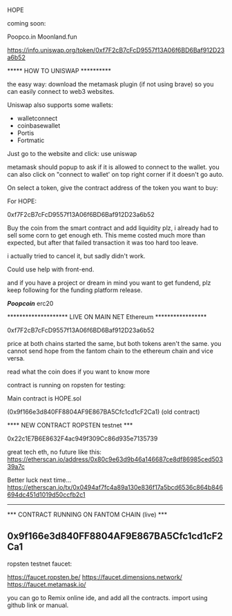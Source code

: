 HOPE

coming soon:

Poopco.in
Moonland.fun

https://info.uniswap.org/token/0xf7F2cB7cFcD9557f13A06f6BD6Baf912D23a6b52



***** HOW TO UNISWAP **********

the easy way: download the metamask plugin (if not using brave) so you can easily connect to web3 websites.

Uniswap also supports some wallets:
- walletconnect
- coinbasewallet
- Portis
- Fortmatic


Just go to the website and click: use uniswap

metamask should popup to ask if it is allowed to connect to the wallet.
you can also click on "connect to wallet' on top right corner if it doesn't go auto.

On select a token, give the contract address of the token you want to buy:

For HOPE:

0xf7F2cB7cFcD9557f13A06f6BD6Baf912D23a6b52








Buy the coin from the smart contract and add liquidity plz, i already had to sell some corn to get enough eth.
This meme costed much more than expected, but after that failed transaction it was too hard too leave.

i actually tried to cancel it, but sadly didn't work. 

Could use help with front-end.

and if you have a project or dream  in mind you want to get fundend, plz keep following for the funding platform release.



***Poopcoin*** erc20


******************** LIVE ON MAIN NET Ethereum *****************

0xf7F2cB7cFcD9557f13A06f6BD6Baf912D23a6b52



price at both chains started the same, but both tokens aren't the same.
you cannot send hope from the fantom chain to the ethereum chain and vice versa.


read what the coin does if you want to know more

contract is running on ropsten for testing:

Main contract is HOPE.sol

(0x9f166e3d840FF8804AF9E867BA5Cfc1cd1cF2Ca1) (old contract)

**** NEW CONTRACT ROPSTEN  testnet ***

0x22c1E7B6E8632F4ac949f309Cc86d935e7135739




great tech eth, no future like this:
https://etherscan.io/address/0x80c9e63d9b46a146687ce8df86985ced50339a7c




Better luck next time... 
https://etherscan.io/tx/0x0494af7fc4a89a130e836f17a5bcd6536c864b846694dc451d1019d50ccfb2c1


----------------------------------------------------------------------


*** CONTRACT RUNNING ON FANTOM CHAIN (live) *** 


0x9f166e3d840FF8804AF9E867BA5Cfc1cd1cF2Ca1
----------------------------------------------------------------------



ropsten testnet faucet:

https://faucet.ropsten.be/
https://faucet.dimensions.network/
https://faucet.metamask.io/



you can go to Remix online ide, and add all the contracts. import using github link or manual.




